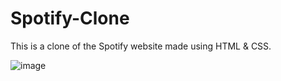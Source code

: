 # Spotify-Clone

This is a clone of the Spotify website made using HTML & CSS.

![image](https://github.com/user-attachments/assets/42287cde-7824-48c3-9cce-3e932c0242d5)

